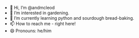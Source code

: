 - 👋 Hi, I’m @andmcleod
- 👀 I’m interested in gardening.
- 🌱 I’m currently learning python and sourdough bread-baking.
- 📫 How to reach me - right here!
- 😄 Pronouns: he/him


<!---
andmcleod/andmcleod is a ✨ special ✨ repository because its `README.md` (this file) appears on your GitHub profile.
You can click the Preview link to take a look at your changes.
--->
